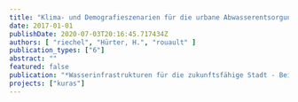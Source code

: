 ```yaml
---
title: "Klima- und Demografieszenarien für die urbane Abwasserentsorgung"
date: 2017-01-01
publishDate: 2020-07-03T20:16:45.717434Z
authors: [ "riechel", "Hürter, H.", "rouault" ]
publication_types: ["6"]
abstract: ""
featured: false
publication: "*Wasserinfrastrukturen für die zukunftsfähige Stadt - Beiträge aus der INIS-Forschung*"
projects: ["kuras"]
---
```


